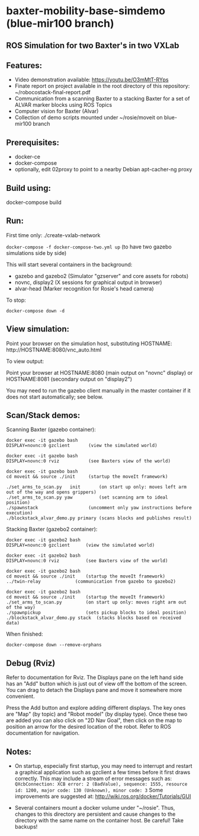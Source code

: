 # baxter-mobility-base-simdemo (blue-mir100 branch)
## ROS Simulation for two Baxter's in two VXLab

## Features:
- Video demonstration available: https://youtu.be/O3mMtT-RYps
- Finate report on project available in the root directory of this repository: ~/robocostack-final-report.pdf
- Communication from a scanning Baxter to a stacking Baxter for a set of ALVAR marker blocks using ROS Topics
- Computer vision for Baxter (Alvar)
- Collection of demo scripts mounted under ~/rosie/moveit on blue-mir100 branch

## Prerequisites:
- docker-ce
- docker-compose
- optionally, edit 02proxy to point to a nearby Debian apt-cacher-ng proxy

## Build using:

docker-compose build

## Run:
First time only:
./create-vxlab-network

`docker-compose -f docker-compose-two.yml up` (to have two gazebo simulations side by side)

This will start several containers in the background:
- gazebo and gazebo2  (Simulator "gzserver" and core assets for robots)
- novnc, display2 (X sessions for graphical output in browser)
- alvar-head (Marker recognition for Rosie's head camera)

To stop:

`docker-compose down -d`

## View simulation:

Point your browser on the simulation host, substituting HOSTNAME: http://HOSTNAME:8080/vnc_auto.html

To view output:

Point your browser at HOSTNAME:8080 (main output on "novnc" display) or HOSTNAME:8081 (secondary output on "display2")

You may need to run the gazebo client manually in the master container if it does not start automatically; see below.

## Scan/Stack demos:

Scanning Baxter (gazebo container):
		
	docker exec -it gazebo bash
	DISPLAY=novnc:0 gzclient 	   (view the simulated world)

	docker exec -it gazebo bash
	DISPLAY=novnc:0 rviz 		   (see Baxters view of the world)

	docker exec -it gazebo bash
	cd moveit && source ./init 	   (startup the moveIt framework)

	./set_arms_to_scan.py	init       (on start up only: moves left arm out of the way and opens grippers)
	./set_arms_to_scan.py yaw    	   (set scanning arm to ideal position)
	./spawnstack 		           (uncomment only yaw instructions before execution)
	./blockstack_alvar_demo.py primary (scans blocks and publishes result)


Stacking Baxter (gazebo2 container):

	docker exec -it gazebo2 bash
	DISPLAY=novnc:0 gzclient 	  (view the simulated world)

	docker exec -it gazebo2 bash
	DISPLAY=novnc:0 rviz 		  (see Baxters view of the world)

	docker exec -it gazebo2 bash
	cd moveit && source ./init	  (startup the moveIt framework)
	../twin-relay 			  (communication from gazebo to gazebo2)

	docker exec -it gazebo2 bash
	cd moveit && source ./init 	  (startup the moveIt framework)
	./set_arms_to_scan.py 		  (on start up only: moves right arm out of the way)
	./spawnpickup 		          (sets pickup blocks to ideal position)
	./blockstack_alvar_demo.py stack  (stacks blocks based on received data)
	

When finished: 
  
  	docker-compose down --remove-orphans


## Debug (Rviz)

Refer to documentation for Rviz. The Displays pane on the left hand side has an "Add" button which is just out of view off the bottom of the screen. You can drag to detach the Displays pane and move it somewhere more convenient.

Press the Add button and explore adding different displays. The key ones are "Map" (by topic) and "Robot model" (by display type). Once these two are added you can also click on "2D Nav Goal", then click on the map to position an arrow for the desired location of the robot. Refer to ROS documentation for navigation.


## Notes:

- On startup, especially first startup, you may need to interrupt and restart a graphical application such as gzclient a few times before it first draws correctly. This may include a stream of error messages such as:
`QXcbConnection: XCB error: 2 (BadValue), sequence: 1555, resource id: 1200, major code: 130 (Unknown), minor code: 3`
Some improvements are suggested at: http://wiki.ros.org/docker/Tutorials/GUI

- Several containers mount a docker volume under "~/rosie". Thus, changes to this directory are persistent and cause changes to the directory with the same name on the container host. Be careful! Take backups!
